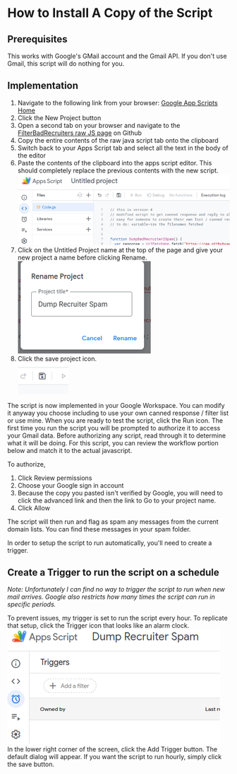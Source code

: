 # How to Install A Copy of the Script

## Prerequisites
This works with Google's GMail account and the Gmail API.  If you don't use Gmail, this script will do nothing for you.

## Implementation

1. Navigate to the following link from your browser:  [Google App Scripts Home](https://script.google.com/home)  
2. Click the New Project button  
3. Open a second tab on your browser and navigate to the [FilterBadRecruiters raw JS page](https://raw.githubusercontent.com/lcreed/FilterBadRecruiters/main/FilterBadRecruiters.js) on Github  
4. Copy the entire contents of the raw java script tab onto the clipboard 
5. Switch back to your Apps Script tab and select all the text in the body of the editor
6. Paste the contents of the clipboard into the apps script editor. This should completely replace the previous contents with the new script.  
![Example!](./media/newPaste.png)  
7. Click on the Untitled Project name at the top of the page and give your new project a name before clicking Rename.  
![Example!](./media/renameProject.png) 
8. Click the save project icon.   
![Example!](./media/saveProject.png)  

The script is now implemented in your Google Workspace.  You can modify it anyway you choose including to use your own canned response / filter list or use mine.  When you are ready to test the script, click the Run icon.  The first time you run the script you will be prompted to authorize it to access your Gmail data.  Before authorizing any script, read through it to determine what it will be doing.  For this script, you can review the workflow portion below and match it to the actual javascript.

To authorize,
1. Click Review permissions
2. Choose your Google sign in account
3. Because the copy you pasted isn't verified by Google, you will need to click the advanced link and then the link to Go to your project name.
4. Click Allow

The script will then run and flag as spam any messages from the current domain lists.  You can find these messages in your spam folder.

In order to setup the script to run automatically, you'll need to create a trigger.  

## Create a Trigger to run the script on a schedule

*Note:  Unfortunately I can find no way to trigger the script to run when new mail arrives.  Google also restricts how many times the script can run in specific periods.*  

To prevent issues, my trigger is set to run the script every hour.  To replicate that setup, click the Trigger icon that looks like an alarm clock.  
![Trigger Icon](./media/triggerIcon.png)  
In the lower right corner of the screen, click the Add Trigger button.  The default dialog will appear.  If you want the script to run hourly, simply click the save button.
